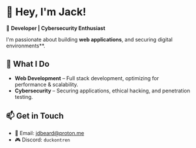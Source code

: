 # 🌟 Hey, I'm Jack!  

🚀 **Developer | Cybersecurity Enthusiast**  

I'm passionate about building **web applications**, and securing digital environments**.  

## 🔧 What I Do  
- **Web Development** – Full stack development, optimizing for performance & scalability.  
- **Cybersecurity** – Securing applications, ethical hacking, and penetration testing.    

## 📫 Get in Touch  
- 📧 Email: [jdbeard@proton.me](mailto:jdbeard@proton.me)  
- 🎮 Discord: `duckontren`  
